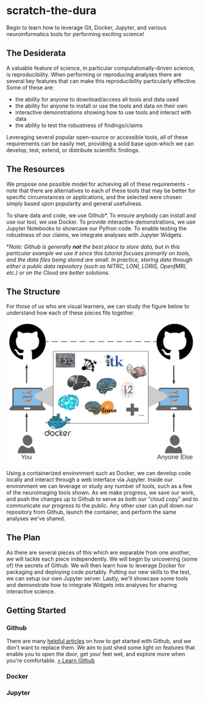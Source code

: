# scratch-the-dura
Begin to learn how to leverage Git, Docker, Jupyter, and various neuroinformatics tools for performing exciting science!

## The Desiderata
A valuable feature of science, in particular computationally-driven science, is reproducibility. When performing or reproducing
analyses there are several key features that can make this reproducibility particularly effective. Some of these are:

- the ability for anyone to download/access all tools and data used
- the ability for anyone to install or use the tools and data on their own
- interactive demonstrations showing how to use tools and interact with data
- the ability to test the robustness of findings/claims

Leveraging several popular open-source or accessible tools, all of these requirements can be easily met, providing a solid
base upon which we can develop, test, extend, or distribute scientific findings.

## The Resources
We propose one possible model for achieving all of these requirements - note that there are alternatives to each of these tools that
may be better for specific circumstances or applications, and the selected were chosen simply based upon popularity and general
usefulness.

To share data and code, we use Github\*. To ensure anybody can install and use our tool, we use Docker. To provide interactive
demonstrations, we use Jupyter Notebooks to showcase our Python code. To enable testing the robustness of our claims, we integrate
analyses with Jupyter Widgets.

\**Note: Github is generally **not** the best place to store data, but in this particular example we use it since this tutorial
focuses primarily on tools, and the data files being stored are small. In practice, storing data through either a public data
repository (such as NITRC, LONI, LORIS, OpenfMRI, etc.) or on the Cloud are better solutions.*

## The Structure
For those of us who are visual learners, we can study the figure below to understand how each of these pieces fits together.

![an open-science schematic](./figs/open-science.png)

Using a containerized environment such as Docker, we can develop code locally and interact through a web interface via Jupyter.
Inside our environment we can leverage or study any number of tools, such as a few of the neuroimaging tools shown. As we make
progress, we save our work, and push the changes up to Github to serve as both our "cloud copy" and to communicate our progress
to the public. Any other user can pull down our repository from Github, launch the container, and perform the same analyses we've
shared.

## The Plan
As there are several pieces of this which are separable from one another, we will tackle each piece independently. We will begin by
uncovering (some of) the secrets of Github. We will then learn how to leverage Docker for packaging and deploying code portably.
Putting our new skills to the test, we can setup our own Jupyter server. Lastly, we'll showcase some tools and demonstrate how to
integrate Widgets into analyses for sharing interactive science.

## Getting Started

### Github
There are many [helpful articles](https://guides.github.com/activities/hello-world/) on how to get started with Github, and we don't
want to replace them. We aim to just shed some light on features that enable you to open the door, get your feet wet, and explore more
when you're comfortable.  [\> Learn Github](./tutorials/github.md)

### Docker

### Jupyter

